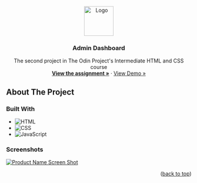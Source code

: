 <!-- Improved compatibility of back to top link: See: https://github.com/othneildrew/Best-README-Template/pull/73 -->
<a name="readme-top"></a>
<!--
*** Thanks for checking out the Best-README-Template. If you have a suggestion
*** that would make this better, please fork the repo and create a pull request
*** or simply open an issue with the tag "enhancement".
*** Don't forget to give the project a star!
*** Thanks again! Now go create something AMAZING! :D
-->



<!-- PROJECT LOGO -->
<br />
<div align="center">
  <a href="https://github.com/ftrbnd/odin-admin-dashboard">
    <img src="https://avatars.githubusercontent.com/u/4441966" alt="Logo" width="80" height="80">
  </a>

<h3 align="center">Admin Dashboard</h3>

  <p align="center">
    The second project in The Odin Project's Intermediate HTML and CSS course
    <br />
    <a href="https://www.theodinproject.com/lessons/node-path-intermediate-html-and-css-admin-dashboard"><strong>View the assignment »</strong></a>
    ·
    <a href="https://ftrbnd.github.io/odin-admin-dashboard/">View Demo »</a>
  </p>
</div>



<!-- ABOUT THE PROJECT -->
## About The Project

### Built With

* ![HTML][HTML]
* ![CSS][CSS]
* ![JavaScript][JavaScript]



### Screenshots

[![Product Name Screen Shot][product-screenshot-1]](https://ftrbnd.github.io/odin-admin-dashboard/)

<p align="right">(<a href="#readme-top">back to top</a>)</p>

<!-- MARKDOWN LINKS & IMAGES -->
<!-- https://www.markdownguide.org/basic-syntax/#reference-style-links -->
[HTML]: https://img.shields.io/badge/html-E34F26?style=for-the-badge&logo=html5&logoColor=white
[CSS]: https://img.shields.io/badge/css-1572B6?style=for-the-badge&logo=css3&logoColor=white
[JavaScript]: https://img.shields.io/badge/javascript-F7DF1E?style=for-the-badge&logo=javascript&logoColor=black
[product-screenshot-1]: https://i.imgur.com/A5ZbBam.png
